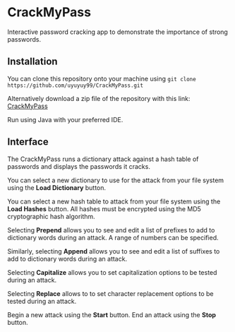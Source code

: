 # CrackMyPass
Interactive password cracking app to demonstrate the importance of strong passwords.

## Installation
You can clone this repository onto your machine using
`git clone https://github.com/uyuyuy99/CrackMyPass.git`

Alternatively download a zip file of the repository with this link:
[CrackMyPass](https://github.com/uyuyuy99/CrackMyPass/archive/refs/heads/main.zip)

Run using Java with your preferred IDE.

## Interface
The CrackMyPass runs a dictionary attack against a hash table of passwords and displays the passwords it cracks.

You can select a new dictionary to use for the attack from your file system using the **Load Dictionary** button.

You can select a new hash table to attack from your file system using the **Load Hashes** button. All hashes must be encrypted using the MD5 cryptographic hash algorithm.

Selecting **Prepend** allows you to see and edit a list of prefixes to add to dictionary words during an attack. A range of numbers can be specified.

Similarly, selecting **Append** allows you to see and edit a list of suffixes to add to dictionary words during an attack.

Selecting **Capitalize** allows you to set capitalization options to be tested during an attack.

Selecting **Replace** allows to to set character replacement options to be tested during an attack.

Begin a new attack using the **Start** button. End an attack using the **Stop** button.
